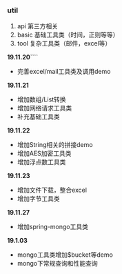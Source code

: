 ### util

1. api 第三方相关
2. basic 基础工具类（时间，正则等等）
3. tool 复杂工具类（邮件，excel等）


**19.11.20**````
- 完善excel/mail工具类及调用demo

**19.11.21** 
- 增加数组/List转换
- 增加网络请求工具类
- 补充基础工具类

**19.11.22**
- 增加String相关的拼接demo
- 增加AES加密工具类
- 增加浮点数工具类

**19.11.23**
- 增加文件下载，整合excel
- 增加字节工具类

**19.11.27**
- 增加spring-mongo工具类

**19.1.03**
- mongo工具类增加$bucket等demo
- mongo下常规查询和性能查询
